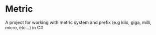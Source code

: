 Metric
======

A project for working with metric system and prefix (e.g kilo, giga, milli, micro, etc...) in C#
